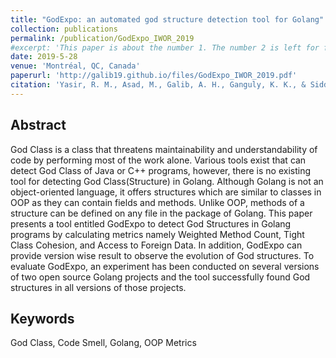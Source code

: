 ```yaml
---
title: "GodExpo: an automated god structure detection tool for Golang"
collection: publications
permalink: /publication/GodExpo_IWOR_2019
#excerpt: 'This paper is about the number 1. The number 2 is left for future work.'
date: 2019-5-28
venue: 'Montréal, QC, Canada'
paperurl: 'http://galib19.github.io/files/GodExpo_IWOR_2019.pdf'
citation: 'Yasir, R. M., Asad, M., Galib, A. H., Ganguly, K. K., & Siddik, M. S. (2019, May). GodExpo: an automated god structure detection tool for Golang. In 2019 IEEE/ACM 3rd International Workshop on Refactoring (IWoR) (pp. 47-50). IEEE.'
---
```

## Abstract 

God Class is a class that threatens maintainability
and understandability of code by performing most of the work
alone. Various tools exist that can detect God Class of Java or
C++ programs, however, there is no existing tool for detecting
God Class(Structure) in Golang. Although Golang is not an
object-oriented language, it offers structures which are similar
to classes in OOP as they can contain fields and methods. Unlike
OOP, methods of a structure can be defined on any file in the
package of Golang. This paper presents a tool entitled GodExpo
to detect God Structures in Golang programs by calculating
metrics namely Weighted Method Count, Tight Class Cohesion,
and Access to Foreign Data. In addition, GodExpo can provide
version wise result to observe the evolution of God structures.
To evaluate GodExpo, an experiment has been conducted on
several versions of two open source Golang projects and the tool
successfully found God structures in all versions of those projects.

## Keywords 

God Class, Code Smell, Golang, OOP Metrics